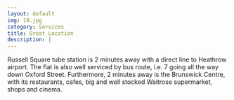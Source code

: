 ```yaml
---
layout: default
img: 18.jpg
category: Services
title: Great Location
description: |
---
```

 Russell Square tube station is 2 minutes away with a direct line to Heathrow airport. The flat is also well serviced by bus route, i.e. 7 going all the way down Oxford Street. Furthermore, 2 minutes away is the Brunswick Centre, with its restaurants, cafes, big and well stocked Waitrose supermarket, shops and cinema.
